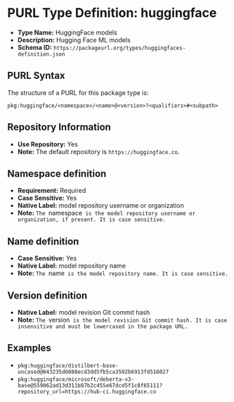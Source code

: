<!--  NOTE: Auto-generated from the JSON PURL type definition.
Do not manually edit this file. Edit the JSON type definition instead. -->

# PURL Type Definition: huggingface

- **Type Name:** HuggingFace models
- **Description:** Hugging Face ML models
- **Schema ID:** `https://packageurl.org/types/huggingfaces-definition.json`

## PURL Syntax

The structure of a PURL for this package type is:

    pkg:huggingface/<namespace>/<name>@<version>?<qualifiers>#<subpath>

## Repository Information

- **Use Repository:** Yes
- **Note:** The default repository is `https://huggingface.co`.

## Namespace definition

- **Requirement:** Required
- **Case Sensitive:** Yes
- **Native Label:** model repository username or organization
- **Note:** `The `namespace` is the model repository username or organization, if present. It is case sensitive.`

## Name definition

- **Case Sensitive:** Yes
- **Native Label:** model repository name
- **Note:** `The `name` is the model repository name. It is case sensitive.`

## Version definition

- **Native Label:** model revision Git commit hash
- **Note:** `The `version` is the model revision Git commit hash. It is case insensitive and must be lowercased in the package URL.`

## Examples

- `pkg:huggingface/distilbert-base-uncased@043235d6088ecd3dd5fb5ca3592b6913fd516027`
- `pkg:huggingface/microsoft/deberta-v3-base@559062ad13d311b87b2c455e67dcd5f1c8f65111?repository_url=https://hub-ci.huggingface.co`
